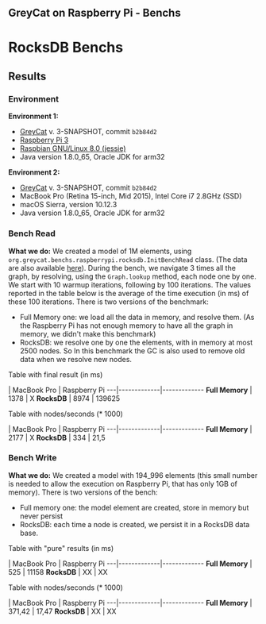 GreyCat on Raspberry Pi - Benchs
--------------------------------

# RocksDB Benchs


## Results

### Environment

**Environment 1:**

- [GreyCat](https://github.com/datathings/greycat) v. 3-SNAPSHOT, commit `b2b84d2`
- [Raspberry Pi 3](https://www.raspberrypi.org/products/raspberry-pi-3-model-b/)
- [Raspbian GNU/Linux 8.0 (jessie)](https://www.raspberrypi.org/downloads/raspbian/)
- Java version 1.8.0_65, Oracle JDK for arm32

**Environment 2:**

- [GreyCat](https://github.com/datathings/greycat) v. 3-SNAPSHOT, commit `b2b84d2`
- MacBook Pro (Retina 15-inch, Mid 2015), Intel Core i7 2.8GHz (SSD)
- macOS Sierra, version 10.12.3
- Java version 1.8.0_65, Oracle JDK for arm32

### Bench Read

**What we do:** We created a model of 1M elements, using `org.greycat.benchs.raspberrypi.rocksdb.InitBenchRead` class. (The data are also available [here](https://drive.google.com/drive/folders/0B7xyWA_exiCBb3l6TTRWMTlqWkU?usp=sharing)). During the bench, we navigate 3 times all the graph, by resolving, using the `Graph.lookup` method, each node one by one. We start with 10 warmup iterations, following by 100 iterations. The values reported in the table below is the average of the time execution (in ms) of these 100 iterations. There is two versions of the benchmark:

- Full Memory one: we load all the data in memory, and resolve them. (As the Raspberry Pi has not enough memory to have all the graph in memory, we didn't make this benchmark)
- RocksDB: we resolve one by one the elements, with in memory at most 2500 nodes. So In this benchmark the GC is also used to remove old data when we resolve new nodes.  

Table with final result (in ms)

   | MacBook Pro | Raspberry Pi
---|-------------|-------------
 **Full Memory** | 1378 | X
 **RocksDB** | 8974 | 139625

Table with nodes/seconds (* 1000)

   | MacBook Pro | Raspberry Pi
---|-------------|-------------
 **Full Memory** | 2177 | X
 **RocksDB** | 334 | 21,5



### Bench Write

**What we do:** We created a model with 194_996 elements (this small number is needed to allow the execution on Raspberry Pi, that has only 1GB of memory). There is two versions of the bench:

- Full memory one: the model element are created, store in memory but never persist
- RocksDB: each time a node is created, we persist it in a RocksDB data base.

Table with "pure" results (in ms)

| MacBook Pro | Raspberry Pi
---|-------------|-------------
**Full Memory** | 525 | 11158
**RocksDB** | XX | XX

Table with nodes/seconds (* 1000)

   | MacBook Pro | Raspberry Pi
---|-------------|-------------
 **Full Memory** | 371,42 | 17,47
 **RocksDB** | XX | XX
